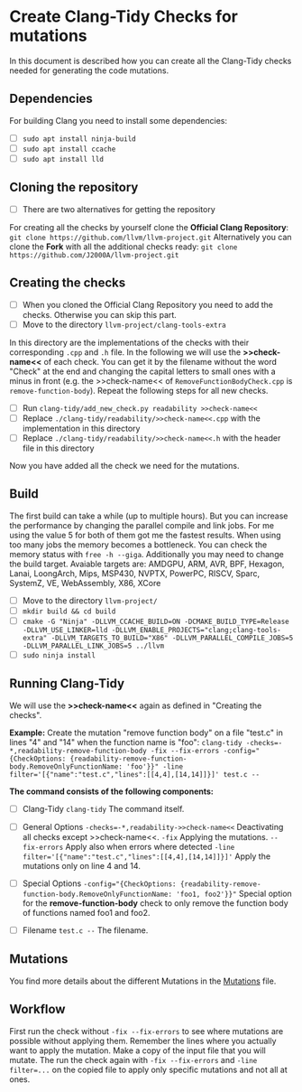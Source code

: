 # Create Clang-Tidy Checks for mutations
In this document is described how you can create all the Clang-Tidy checks needed for generating the code mutations.

## Dependencies
For building Clang you need to install some dependencies:

 - [ ] `sudo apt install ninja-build`
 - [ ] `sudo apt install ccache`
 - [ ] `sudo apt install lld`

## Cloning the repository
 - [ ] There are two alternatives for getting the repository

For creating all the checks by yourself clone the **Official Clang Repository**:
`git clone https://github.com/llvm/llvm-project.git`
Alternatively you can clone the **Fork** with all the additional checks ready:
`git clone https://github.com/J2000A/llvm-project.git`

## Creating the checks
 - [ ] When you cloned the Official Clang Repository you need to add the checks. Otherwise you can skip this part.
 - [ ] Move to the directory `llvm-project/clang-tools-extra`

In this directory are the implementations of the checks with their corresponding `.cpp` and `.h` file. In the following we will use the **>>check-name<<** of each check. You can get it by the filename without the word "Check" at the end and changing the capital letters to small ones with a minus in front (e.g. the >>check-name<< of `RemoveFunctionBodyCheck.cpp` is `remove-function-body`). Repeat the following steps for all new checks.

 - [ ] Run `clang-tidy/add_new_check.py readability >>check-name<<`
 - [ ] Replace `./clang-tidy/readability/>>check-name<<.cpp` with the implementation in this directory
 - [ ] Replace `./clang-tidy/readability/>>check-name<<.h` with the header file in this directory

Now you have added all the check we need for the mutations.

## Build
The first build can take a while (up to multiple hours). But you can increase the performance by changing the parallel compile and link jobs. For me using the value 5 for both of them got me the fastest results. When using too many jobs the memory becomes a bottleneck. You can check the memory status with `free -h --giga`.
Additionally you may need to change the build target. Avaiable targets are: AMDGPU, ARM, AVR, BPF, Hexagon, Lanai, LoongArch, Mips, MSP430, NVPTX, PowerPC, RISCV, Sparc, SystemZ, VE, WebAssembly, X86, XCore

 - [ ] Move to the directory `llvm-project/`
 - [ ] `mkdir build && cd build`
 - [ ] `cmake -G "Ninja" -DLLVM_CCACHE_BUILD=ON -DCMAKE_BUILD_TYPE=Release -DLLVM_USE_LINKER=lld -DLLVM_ENABLE_PROJECTS="clang;clang-tools-extra" -DLLVM_TARGETS_TO_BUILD="X86" -DLLVM_PARALLEL_COMPILE_JOBS=5 -DLLVM_PARALLEL_LINK_JOBS=5 ../llvm`
 - [ ] `sudo ninja install`

## Running Clang-Tidy
We will use the **>>check-name<<** again as defined in "Creating the checks".

**Example:** Create the mutation "remove function body" on a file "test.c" in lines "4" and "14" when the function name is "foo":
`clang-tidy -checks=-*,readability-remove-function-body -fix --fix-errors -config="{CheckOptions: {readability-remove-function-body.RemoveOnlyFunctionName: 'foo'}}" -line filter='[{"name":"test.c","lines":[[4,4],[14,14]]}]' test.c --`

**The command consists of the following components:**
 - [ ] Clang-Tidy
`clang-tidy` The command itself.

 - [ ] General Options
 `-checks=-*,readability->>check-name<<` Deactivating all checks except >>check-name<<.
`-fix` Applying the mutations.
`--fix-errors` Apply also when errors where detected
`-line filter='[{"name":"test.c","lines":[[4,4],[14,14]]}]'` Apply the mutations only on line 4 and 14.

 - [ ] Special Options
`-config="{CheckOptions: {readability-remove-function-body.RemoveOnlyFunctionName: 'foo1, foo2'}}"` Special option for the **remove-function-body** check to only remove the function body of functions named foo1 and foo2.

 - [ ] Filename
`test.c --` The filename.

## Mutations
You find more details about the different Mutations in the [Mutations](MUTATIONS.md) file.

## Workflow
First run the check without `-fix --fix-errors` to see where mutations are possible without applying them. Remember the lines where you actually want to apply the mutation. Make a copy of the input file that you will mutate. The run the check again with `-fix --fix-errors` and `-line filter=...` on the copied file to apply only specific mutations and not all at ones.